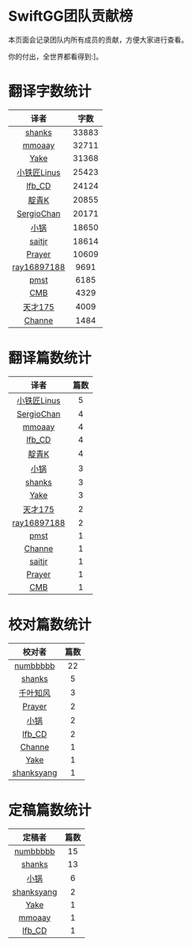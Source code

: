 
# SwiftGG团队贡献榜

本页面会记录团队内所有成员的贡献，方便大家进行查看。

你的付出，全世界都看得到:]。

# 翻译字数统计

| 译者 | 字数 |
| :------------: | :------------: |
| [shanks](http://codebuild.me/) | 33883 |
| [mmoaay](http://blog.csdn.net/mmoaay) | 32711 |
| [Yake](http://blog.csdn.net/yake_099) | 31368 |
| [小铁匠Linus](http://weibo.com/linusling) | 25423 |
| [lfb_CD](http://weibo.com/lfbWb) | 24124 |
| [靛青K](http://www.dianqk.org/) | 20855 |
| [SergioChan](https://github.com/SergioChan) | 20171 |
| [小锅](http://www.swiftyper.com/) | 18650 |
| [saitjr](http://www.brighttj.com) | 18614 |
| [Prayer](http://www.futantan.com) | 10609 |
| [ray16897188](http://www.jianshu.com/users/97c49dfd1f9f/latest_articles) | 9691 |
| [pmst](http://blog.csdn.net/colouful987) | 6185 |
| [CMB](https://github.com/chenmingbiao) | 4329 |
| [天才175](http://weibo.com/u/2916092907) | 4009 |
| [Channe](undefined) | 1484 |


# 翻译篇数统计

| 译者 | 篇数 |
| :------------: | :------------: |
| [小铁匠Linus](http://weibo.com/linusling) | 5 |
| [SergioChan](https://github.com/SergioChan) | 4 |
| [mmoaay](http://blog.csdn.net/mmoaay) | 4 |
| [lfb_CD](http://weibo.com/lfbWb) | 4 |
| [靛青K](http://www.dianqk.org/) | 4 |
| [小锅](http://www.swiftyper.com/) | 3 |
| [shanks](http://codebuild.me/) | 3 |
| [Yake](http://blog.csdn.net/yake_099) | 3 |
| [天才175](http://weibo.com/u/2916092907) | 2 |
| [ray16897188](http://www.jianshu.com/users/97c49dfd1f9f/latest_articles) | 2 |
| [pmst](http://blog.csdn.net/colouful987) | 1 |
| [Channe](undefined) | 1 |
| [saitjr](http://www.brighttj.com) | 1 |
| [Prayer](http://www.futantan.com) | 1 |
| [CMB](https://github.com/chenmingbiao) | 1 |


# 校对篇数统计

| 校对者 | 篇数 |
| :------------: | :------------: |
| [numbbbbb](https://github.com/numbbbbb) | 22 |
| [shanks](http://codebuild.me/) | 5 |
| [千叶知风](http://weibo.com/xiaoxxiao) | 3 |
| [Prayer](http://www.futantan.com) | 2 |
| [小锅](http://www.swiftyper.com/) | 2 |
| [lfb_CD](http://weibo.com/lfbWb) | 2 |
| [Channe](undefined) | 1 |
| [Yake](http://blog.csdn.net/yake_099) | 1 |
| [shanksyang](undefined) | 1 |


# 定稿篇数统计

| 定稿者 | 篇数 |
| :------------: | :------------: |
| [numbbbbb](https://github.com/numbbbbb) | 15 |
| [shanks](http://codebuild.me/) | 13 |
| [小锅](http://www.swiftyper.com/) | 6 |
| [shanksyang](undefined) | 2 |
| [Yake](http://blog.csdn.net/yake_099) | 1 |
| [mmoaay](http://blog.csdn.net/mmoaay) | 1 |
| [lfb_CD](http://weibo.com/lfbWb) | 1 |